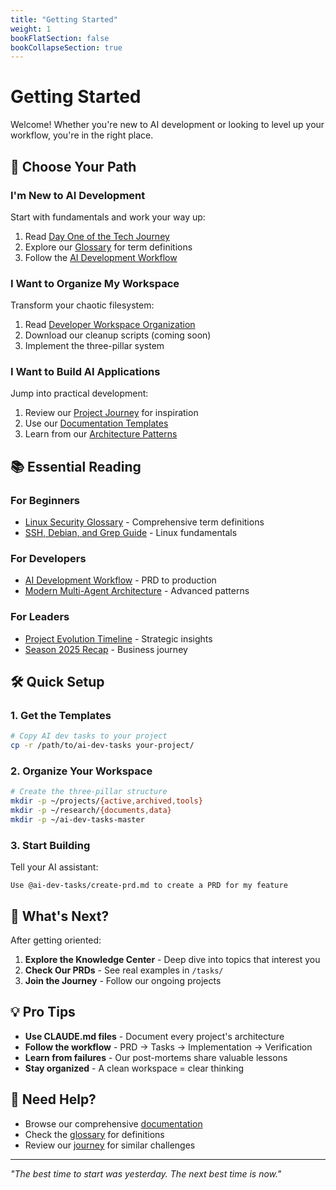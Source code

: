 ```yaml
---
title: "Getting Started"
weight: 1
bookFlatSection: false
bookCollapseSection: true
---
```


# Getting Started

Welcome! Whether you're new to AI development or looking to level up your workflow, you're in the right place.

## 🎯 Choose Your Path

### I'm New to AI Development
Start with fundamentals and work your way up:
1. Read [Day One of the Tech Journey](/docs/blog/day-one-tech-journey/)
2. Explore our [Glossary](/glossary/) for term definitions
3. Follow the [AI Development Workflow](/docs/workflow/ai-development-workflow/)

### I Want to Organize My Workspace
Transform your chaotic filesystem:
1. Read [Developer Workspace Organization](/docs/architecture/developer-workspace-organization/)
2. Download our cleanup scripts (coming soon)
3. Implement the three-pillar system

### I Want to Build AI Applications
Jump into practical development:
1. Review our [Project Journey](/docs/blog/) for inspiration
2. Use our [Documentation Templates](/docs/resources/)
3. Learn from our [Architecture Patterns](/docs/architecture/)

## 📚 Essential Reading

### For Beginners
- [Linux Security Glossary](/glossary/linux-security-glossary/) - Comprehensive term definitions
- [SSH, Debian, and Grep Guide](/posts/ssh-deb-grep-comprehensive-guide/) - Linux fundamentals

### For Developers
- [AI Development Workflow](/docs/workflow/ai-development-workflow/) - PRD to production
- [Modern Multi-Agent Architecture](/docs/architecture/modern-multi-agent-architecture-blueprint/) - Advanced patterns

### For Leaders
- [Project Evolution Timeline](/docs/blog/project-evolution-timeline/) - Strategic insights
- [Season 2025 Recap](/docs/blog/season-2025-recap/) - Business journey

## 🛠️ Quick Setup

### 1. Get the Templates
```bash
# Copy AI dev tasks to your project
cp -r /path/to/ai-dev-tasks your-project/
```

### 2. Organize Your Workspace
```bash
# Create the three-pillar structure
mkdir -p ~/projects/{active,archived,tools}
mkdir -p ~/research/{documents,data}
mkdir -p ~/ai-dev-tasks-master
```

### 3. Start Building
Tell your AI assistant:
```
Use @ai-dev-tasks/create-prd.md to create a PRD for my feature
```

## 🚀 What's Next?

After getting oriented:
1. **Explore the Knowledge Center** - Deep dive into topics that interest you
2. **Check Our PRDs** - See real examples in `/tasks/`
3. **Join the Journey** - Follow our ongoing projects

## 💡 Pro Tips

- **Use CLAUDE.md files** - Document every project's architecture
- **Follow the workflow** - PRD → Tasks → Implementation → Verification
- **Learn from failures** - Our post-mortems share valuable lessons
- **Stay organized** - A clean workspace = clear thinking

## 📧 Need Help?

- Browse our comprehensive [documentation](/docs/)
- Check the [glossary](/glossary/) for definitions
- Review our [journey](/docs/blog/) for similar challenges

---

*"The best time to start was yesterday. The next best time is now."*